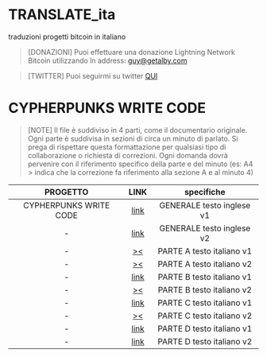 # TRANSLATE_ita
traduzioni progetti bitcoin in italiano
> [DONAZIONI] Puoi effettuare una donazione Lightning Network Bitcoin utilizzando ln address: guy@getalby.com

> [TWITTER] Puoi seguirmi su twitter [QUI](twitter.com/AnonSatoshy) 

# CYPHERPUNKS WRITE CODE
> [NOTE] Il file è suddiviso in 4 parti, come il documentario originale. Ogni parte è suddivisa in sezioni di circa un minuto di parlato. Si prega di rispettare questa formattazione per qualsiasi tipo di collaborazione o richiesta di correzioni. Ogni domanda dovrà pervenire con il riferimento specifico della parte e del minuto (es: A4 > indica che la correzione fa riferimento alla sezione A e al minuto 4)


| PROGETTO | LINK| specifiche | 
|:--------------:|:-------------:|:--------------:|
CYPHERPUNKS WRITE CODE|[link](https://github.com/Cmod777/TRANSLATE_ita/blob/main/ENG_TEXT_V1.txt)|GENERALE testo inglese v1|
-|[link](https://github.com/Cmod777/TRANSLATE_ita/blob/main/CWC_eng_v2.txt)|GENERALE testo inglese v2|
-|[><](link)|PARTE A testo italiano v1|
-|[><](link)|PARTE A testo italiano v2|
-|[link](https://github.com/Cmod777/TRANSLATE_ita/blob/main/Parte_B_ita_v1.txt)|PARTE B testo italiano v1|
-|[><](link)|PARTE B testo italiano v2|
-|[link](https://github.com/Cmod777/TRANSLATE_ita/blob/main/Parte_C_ITA_v1.txt)|PARTE C testo italiano v1|
-|[><](link)|PARTE C testo italiano v2|
-|[link](https://github.com/Cmod777/TRANSLATE_ita/blob/main/Parte_D_Ita_v1.txt)|PARTE D testo italiano v1|
-|[link](https://github.com/Cmod777/TRANSLATE_ita/blob/main/parte_D_ITA_v2.txt)|PARTE D testo italiano v2|
